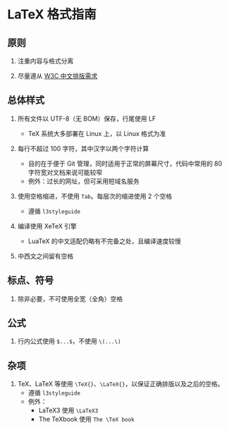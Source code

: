 # LaTeX 格式指南

## 原则

1. 注重内容与格式分离

1. 尽量遵从 [W3C 中文排版需求](https://w3c.github.io/clreq/)

## 总体样式

1. 所有文件以 UTF-8（无 BOM）保存，行尾使用 LF
    - TeX 系统大多部署在 Linux 上，以 Linux 格式为准

1. 每行不超过 100 字符，其中汉字以两个字符计算
    - 目的在于便于 Git 管理，同时适用于正常的屏幕尺寸，代码中常用的 80 字符宽对文档来说可能较窄
    - 例外：过长的网址，但可采用短域名服务

1. 使用空格缩进，不使用 `Tab`。每层次的缩进使用 2 个空格
    - 遵循 `l3styleguide`

1. 编译使用 XeTeX 引擎
    - LuaTeX 的中文适配仍略有不完备之处，且编译速度较慢

1. 中西文之间留有空格

## 标点、符号

1. 除非必要，不可使用全宽（全角）空格

## 公式

1. 行内公式使用 `$...$`，不使用 `\(...\)`

## 杂项

1. TeX、LaTeX 等使用 `\TeX{}`、`\LaTeX{}`，以保证正确排版以及之后的空格。
    - 遵循 `l3styleguide`
    - 例外：
        - LaTeX3 使用 `\LaTeX3`
        - The TeXbook 使用 `The \TeX book`
